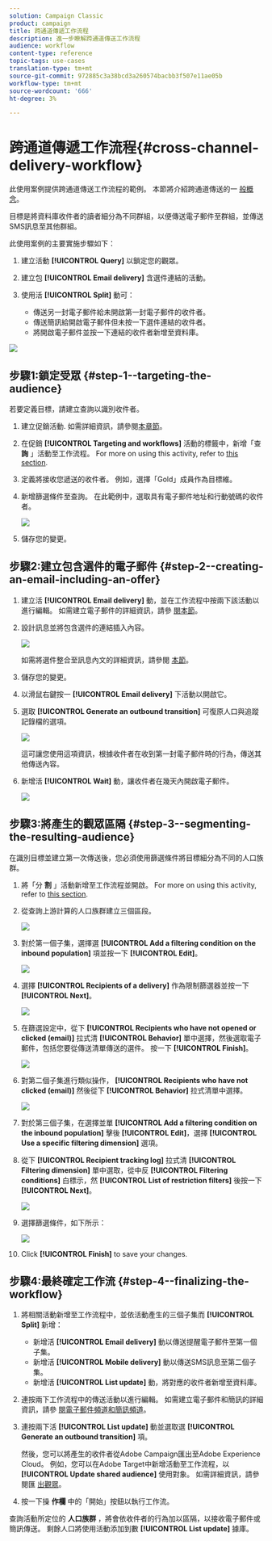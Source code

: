 ```yaml
---
solution: Campaign Classic
product: campaign
title: 跨通道傳遞工作流程
description: 進一步瞭解跨通道傳送工作流程
audience: workflow
content-type: reference
topic-tags: use-cases
translation-type: tm+mt
source-git-commit: 972885c3a38bcd3a260574bacbb3f507e11ae05b
workflow-type: tm+mt
source-wordcount: '666'
ht-degree: 3%

---
```



# 跨通道傳遞工作流程{#cross-channel-delivery-workflow}

此使用案例提供跨通道傳送工作流程的範例。 本節將介紹跨通道傳送的一 [般概念](../../workflow/using/cross-channel-deliveries.md)。

目標是將資料庫收件者的讀者細分為不同群組，以便傳送電子郵件至群組，並傳送SMS訊息至其他群組。

此使用案例的主要實施步驟如下：

1. 建立活動 **[!UICONTROL Query]** 以鎖定您的觀眾。
1. 建立包 **[!UICONTROL Email delivery]** 含選件連結的活動。
1. 使用活 **[!UICONTROL Split]** 動可：

   * 傳送另一封電子郵件給未開啟第一封電子郵件的收件者。
   * 傳送簡訊給開啟電子郵件但未按一下選件連結的收件者。
   * 將開啟電子郵件並按一下連結的收件者新增至資料庫。

![](assets/wkf_cross-channel_7.png)

## 步驟1:鎖定受眾 {#step-1--targeting-the-audience}

若要定義目標，請建立查詢以識別收件者。

1. 建立促銷活動. 如需詳細資訊，請參閱[本章節](../../campaign/using/setting-up-marketing-campaigns.md#creating-a-campaign)。
1. 在促銷 **[!UICONTROL Targeting and workflows]** 活動的標籤中，新增「查 **詢** 」活動至工作流程。 For more on using this activity, refer to [this section](../../workflow/using/query.md).
1. 定義將接收您遞送的收件者。 例如，選擇「Gold」成員作為目標維。
1. 新增篩選條件至查詢。 在此範例中，選取具有電子郵件地址和行動號碼的收件者。

   ![](assets/wkf_cross-channel_3.png)

1. 儲存您的變更。

## 步驟2:建立包含選件的電子郵件 {#step-2--creating-an-email-including-an-offer}

1. 建立活 **[!UICONTROL Email delivery]** 動，並在工作流程中按兩下該活動以進行編輯。 如需建立電子郵件的詳細資訊，請參 [閱本節](../../delivery/using/about-email-channel.md)。
1. 設計訊息並將包含選件的連結插入內容。

   ![](assets/wkf_cross-channel_1.png)

   如需將選件整合至訊息內文的詳細資訊，請參閱 [本節](../../interaction/using/integrating-an-offer-via-the-wizard.md#delivering-with-a-call-to-the-offer-engine)。

1. 儲存您的變更。
1. 以滑鼠右鍵按一 **[!UICONTROL Email delivery]** 下活動以開啟它。
1. 選取 **[!UICONTROL Generate an outbound transition]** 可復原人口與追蹤記錄檔的選項。

   ![](assets/wkf_cross-channel_2.png)

   這可讓您使用這項資訊，根據收件者在收到第一封電子郵件時的行為，傳送其他傳送內容。

1. 新增活 **[!UICONTROL Wait]** 動，讓收件者在幾天內開啟電子郵件。

   ![](assets/wkf_cross-channel_4.png)

## 步驟3:將產生的觀眾區隔 {#step-3--segmenting-the-resulting-audience}

在識別目標並建立第一次傳送後，您必須使用篩選條件將目標細分為不同的人口族群。

1. 將「分 **割** 」活動新增至工作流程並開啟。 For more on using this activity, refer to [this section](../../workflow/using/split.md).
1. 從查詢上游計算的人口族群建立三個區段。

   ![](assets/wkf_cross-channel_6.png)

1. 對於第一個子集，選擇選 **[!UICONTROL Add a filtering condition on the inbound population]** 項並按一下 **[!UICONTROL Edit]**。

   ![](assets/wkf_cross-channel_8.png)

1. 選擇 **[!UICONTROL Recipients of a delivery]** 作為限制篩選器並按一下 **[!UICONTROL Next]**。

   ![](assets/wkf_cross-channel_9.png)

1. 在篩選設定中，從下 **[!UICONTROL Recipients who have not opened or clicked (email)]** 拉式清 **[!UICONTROL Behavior]** 單中選擇，然後選取電子郵件，包括您要從傳送清單傳送的選件。 按一下 **[!UICONTROL Finish]**。

   ![](assets/wkf_cross-channel_10.png)

1. 對第二個子集進行類似操作， **[!UICONTROL Recipients who have not clicked (email)]** 然後從下 **[!UICONTROL Behavior]** 拉式清單中選擇。

   ![](assets/wkf_cross-channel_11.png)

1. 對於第三個子集，在選擇並單 **[!UICONTROL Add a filtering condition on the inbound population]** 擊後 **[!UICONTROL Edit]**，選擇 **[!UICONTROL Use a specific filtering dimension]** 選項。
1. 從下 **[!UICONTROL Recipient tracking log]** 拉式清 **[!UICONTROL Filtering dimension]** 單中選取，從中反 **[!UICONTROL Filtering conditions]** 白標示，然 **[!UICONTROL List of restriction filters]** 後按一下 **[!UICONTROL Next]**。

   ![](assets/wkf_cross-channel_12.png)

1. 選擇篩選條件，如下所示：

   ![](assets/wkf_cross-channel_13.png)

1. Click **[!UICONTROL Finish]** to save your changes.

## 步驟4:最終確定工作流 {#step-4--finalizing-the-workflow}

1. 將相關活動新增至工作流程中，並依活動產生的三個子集而 **[!UICONTROL Split]** 新增：

   * 新增活 **[!UICONTROL Email delivery]** 動以傳送提醒電子郵件至第一個子集。
   * 新增活 **[!UICONTROL Mobile delivery]** 動以傳送SMS訊息至第二個子集。
   * 新增活 **[!UICONTROL List update]** 動，將對應的收件者新增至資料庫。

1. 連按兩下工作流程中的傳送活動以進行編輯。 如需建立電子郵件和簡訊的詳細資訊，請參 [閱電子郵件](../../delivery/using/about-email-channel.md)[頻道和簡訊頻道](../../delivery/using/sms-channel.md)。
1. 連按兩下活 **[!UICONTROL List update]** 動並選取選 **[!UICONTROL Generate an outbound transition]** 項。

   然後，您可以將產生的收件者從Adobe Campaign匯出至Adobe Experience Cloud。 例如，您可以在Adobe Target中新增活動至工作流程，以 **[!UICONTROL Update shared audience]** 使用對象。 如需詳細資訊，請參閱匯 [出觀眾](../../integrations/using/importing-and-exporting-audiences.md#exporting-an-audience)。

1. 按一下操 **作欄** 中的「開始」按鈕以執行工作流。

查詢活動所定位的 **人口族群** ，將會依收件者的行為加以區隔，以接收電子郵件或簡訊傳送。 剩餘人口將使用活動添加到數 **[!UICONTROL List update]** 據庫。
